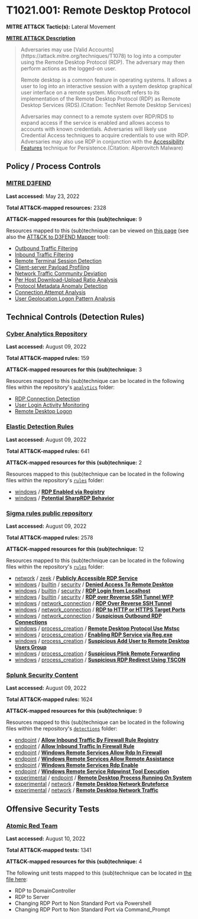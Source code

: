 # T1021.001: Remote Desktop Protocol
**MITRE ATT&CK Tactic(s):** Lateral Movement

**[MITRE ATT&CK Description](https://attack.mitre.org/techniques/T1021/001)**
<blockquote>Adversaries may use [Valid Accounts](https://attack.mitre.org/techniques/T1078) to log into a computer using the Remote Desktop Protocol (RDP). The adversary may then perform actions as the logged-on user.

Remote desktop is a common feature in operating systems. It allows a user to log into an interactive session with a system desktop graphical user interface on a remote system. Microsoft refers to its implementation of the Remote Desktop Protocol (RDP) as Remote Desktop Services (RDS).(Citation: TechNet Remote Desktop Services) 

Adversaries may connect to a remote system over RDP/RDS to expand access if the service is enabled and allows access to accounts with known credentials. Adversaries will likely use Credential Access techniques to acquire credentials to use with RDP. Adversaries may also use RDP in conjunction with the [Accessibility Features](https://attack.mitre.org/techniques/T1546/008) technique for Persistence.(Citation: Alperovitch Malware)</blockquote>

## Policy / Process Controls
### [MITRE D3FEND](https://d3fend.mitre.org/)
**Last accessed:** May 23, 2022

**Total ATT&CK-mapped resources:** 2328

**ATT&CK-mapped resources for this (sub)technique:** 9

Resources mapped to this (sub)technique can be viewed on [this page](https://d3fend.mitre.org/) (see also the [ATT&CK to D3FEND Mapper](https://d3fend.mitre.org/tools/attack-mapper) tool):

* [Outbound Traffic Filtering](https://d3fend.mitre.org/technique/d3f:OutboundTrafficFiltering)
* [Inbound Traffic Filtering](https://d3fend.mitre.org/technique/d3f:InboundTrafficFiltering)
* [Remote Terminal Session Detection](https://d3fend.mitre.org/technique/d3f:RemoteTerminalSessionDetection)
* [Client-server Payload Profiling](https://d3fend.mitre.org/technique/d3f:Client-serverPayloadProfiling)
* [Network Traffic Community Deviation](https://d3fend.mitre.org/technique/d3f:NetworkTrafficCommunityDeviation)
* [Per Host Download-Upload Ratio Analysis](https://d3fend.mitre.org/technique/d3f:PerHostDownload-UploadRatioAnalysis)
* [Protocol Metadata Anomaly Detection](https://d3fend.mitre.org/technique/d3f:ProtocolMetadataAnomalyDetection)
* [Connection Attempt Analysis](https://d3fend.mitre.org/technique/d3f:ConnectionAttemptAnalysis)
* [User Geolocation Logon Pattern Analysis](https://d3fend.mitre.org/technique/d3f:UserGeolocationLogonPatternAnalysis)

## Technical Controls (Detection Rules)
### [Cyber Analytics Repository](https://car.mitre.org)
**Last accessed:** August 09, 2022

**Total ATT&CK-mapped rules:** 159

**ATT&CK-mapped resources for this (sub)technique:** 3

Resources mapped to this (sub)technique can be located in the following files within the repository's <code>[analytics](https://github.com/mitre-attack/car/blob/master/analytics)</code> folder:

* [RDP Connection Detection](https://github.com/mitre-attack/car/tree/master/analytics/CAR-2013-07-002.yaml)
* [User Login Activity Monitoring](https://github.com/mitre-attack/car/tree/master/analytics/CAR-2013-10-001.yaml)
* [Remote Desktop Logon](https://github.com/mitre-attack/car/tree/master/analytics/CAR-2016-04-005.yaml)

### [Elastic Detection Rules](https://github.com/elastic/detection-rules)
**Last accessed:** August 09, 2022

**Total ATT&CK-mapped rules:** 641

**ATT&CK-mapped resources for this (sub)technique:** 2

Resources mapped to this (sub)technique can be located in the following files within the repository's <code>[rules](https://github.com/elastic/detection-rules/tree/main/rules)</code> folder:

* [windows](https://github.com/elastic/detection-rules/tree/main/rules/windows/) / **[RDP Enabled via Registry](https://github.com/elastic/detection-rules/blob/main/rules/windows/lateral_movement_rdp_enabled_registry.toml)**
* [windows](https://github.com/elastic/detection-rules/tree/main/rules/windows/) / **[Potential SharpRDP Behavior](https://github.com/elastic/detection-rules/blob/main/rules/windows/lateral_movement_rdp_sharprdp_target.toml)**

### [Sigma rules public repository](https://github.com/SigmaHQ/sigma)
**Last accessed:** August 09, 2022

**Total ATT&CK-mapped rules:** 2578

**ATT&CK-mapped resources for this (sub)technique:** 12

Resources mapped to this (sub)technique can be located in the following files within the repository's <code>[rules](https://github.com/SigmaHQ/sigma/tree/master/rules)</code> folder:

* [network](https://github.com/SigmaHQ/sigma/tree/master/rules/network/) / [zeek](https://github.com/SigmaHQ/sigma/tree/master/rules/network/zeek/) / **[Publicly Accessible RDP Service](https://github.com/SigmaHQ/sigma/blob/master/rules/network/zeek/zeek_rdp_public_listener.yml)**
* [windows](https://github.com/SigmaHQ/sigma/tree/master/rules/windows/) / [builtin](https://github.com/SigmaHQ/sigma/tree/master/rules/windows/builtin/) / [security](https://github.com/SigmaHQ/sigma/tree/master/rules/windows/builtin/security/) / **[Denied Access To Remote Desktop](https://github.com/SigmaHQ/sigma/blob/master/rules/windows/builtin/security/win_not_allowed_rdp_access.yml)**
* [windows](https://github.com/SigmaHQ/sigma/tree/master/rules/windows/) / [builtin](https://github.com/SigmaHQ/sigma/tree/master/rules/windows/builtin/) / [security](https://github.com/SigmaHQ/sigma/tree/master/rules/windows/builtin/security/) / **[RDP Login from Localhost](https://github.com/SigmaHQ/sigma/blob/master/rules/windows/builtin/security/win_rdp_localhost_login.yml)**
* [windows](https://github.com/SigmaHQ/sigma/tree/master/rules/windows/) / [builtin](https://github.com/SigmaHQ/sigma/tree/master/rules/windows/builtin/) / [security](https://github.com/SigmaHQ/sigma/tree/master/rules/windows/builtin/security/) / **[RDP over Reverse SSH Tunnel WFP](https://github.com/SigmaHQ/sigma/blob/master/rules/windows/builtin/security/win_rdp_reverse_tunnel.yml)**
* [windows](https://github.com/SigmaHQ/sigma/tree/master/rules/windows/) / [network_connection](https://github.com/SigmaHQ/sigma/tree/master/rules/windows/network_connection/) / **[RDP Over Reverse SSH Tunnel](https://github.com/SigmaHQ/sigma/blob/master/rules/windows/network_connection/net_connection_win_rdp_reverse_tunnel.yml)**
* [windows](https://github.com/SigmaHQ/sigma/tree/master/rules/windows/) / [network_connection](https://github.com/SigmaHQ/sigma/tree/master/rules/windows/network_connection/) / **[RDP to HTTP or HTTPS Target Ports](https://github.com/SigmaHQ/sigma/blob/master/rules/windows/network_connection/net_connection_win_rdp_to_http.yml)**
* [windows](https://github.com/SigmaHQ/sigma/tree/master/rules/windows/) / [network_connection](https://github.com/SigmaHQ/sigma/tree/master/rules/windows/network_connection/) / **[Suspicious Outbound RDP Connections](https://github.com/SigmaHQ/sigma/blob/master/rules/windows/network_connection/net_connection_win_susp_rdp.yml)**
* [windows](https://github.com/SigmaHQ/sigma/tree/master/rules/windows/) / [process_creation](https://github.com/SigmaHQ/sigma/tree/master/rules/windows/process_creation/) / **[Remote Desktop Protocol Use Mstsc](https://github.com/SigmaHQ/sigma/blob/master/rules/windows/process_creation/proc_creation_win_mstsc.yml)**
* [windows](https://github.com/SigmaHQ/sigma/tree/master/rules/windows/) / [process_creation](https://github.com/SigmaHQ/sigma/tree/master/rules/windows/process_creation/) / **[Enabling RDP Service via Reg.exe](https://github.com/SigmaHQ/sigma/blob/master/rules/windows/process_creation/proc_creation_win_reg_enable_rdp.yml)**
* [windows](https://github.com/SigmaHQ/sigma/tree/master/rules/windows/) / [process_creation](https://github.com/SigmaHQ/sigma/tree/master/rules/windows/process_creation/) / **[Suspicious Add User to Remote Desktop Users Group](https://github.com/SigmaHQ/sigma/blob/master/rules/windows/process_creation/proc_creation_win_susp_add_user_remote_desktop.yml)**
* [windows](https://github.com/SigmaHQ/sigma/tree/master/rules/windows/) / [process_creation](https://github.com/SigmaHQ/sigma/tree/master/rules/windows/process_creation/) / **[Suspicious Plink Remote Forwarding](https://github.com/SigmaHQ/sigma/blob/master/rules/windows/process_creation/proc_creation_win_susp_plink_remote_forward.yml)**
* [windows](https://github.com/SigmaHQ/sigma/tree/master/rules/windows/) / [process_creation](https://github.com/SigmaHQ/sigma/tree/master/rules/windows/process_creation/) / **[Suspicious RDP Redirect Using TSCON](https://github.com/SigmaHQ/sigma/blob/master/rules/windows/process_creation/proc_creation_win_susp_tscon_rdp_redirect.yml)**

### [Splunk Security Content](https://github.com/splunk/security_content)
**Last accessed:** August 09, 2022

**Total ATT&CK-mapped rules:** 1624

**ATT&CK-mapped resources for this (sub)technique:** 9

Resources mapped to this (sub)technique can be located in the following files within the repository's <code>[detections](https://github.com/splunk/security_content/tree/develop/detections)</code> folder:

* [endpoint](https://github.com/splunk/security_content/tree/develop/detections/endpoint/) / **[Allow Inbound Traffic By Firewall Rule Registry](https://github.com/splunk/security_content/blob/develop/detections/endpoint/allow_inbound_traffic_by_firewall_rule_registry.yml)**
* [endpoint](https://github.com/splunk/security_content/tree/develop/detections/endpoint/) / **[Allow Inbound Traffic In Firewall Rule](https://github.com/splunk/security_content/blob/develop/detections/endpoint/allow_inbound_traffic_in_firewall_rule.yml)**
* [endpoint](https://github.com/splunk/security_content/tree/develop/detections/endpoint/) / **[Windows Remote Services Allow Rdp In Firewall](https://github.com/splunk/security_content/blob/develop/detections/endpoint/windows_remote_services_allow_rdp_in_firewall.yml)**
* [endpoint](https://github.com/splunk/security_content/tree/develop/detections/endpoint/) / **[Windows Remote Services Allow Remote Assistance](https://github.com/splunk/security_content/blob/develop/detections/endpoint/windows_remote_services_allow_remote_assistance.yml)**
* [endpoint](https://github.com/splunk/security_content/tree/develop/detections/endpoint/) / **[Windows Remote Services Rdp Enable](https://github.com/splunk/security_content/blob/develop/detections/endpoint/windows_remote_services_rdp_enable.yml)**
* [endpoint](https://github.com/splunk/security_content/tree/develop/detections/endpoint/) / **[Windows Remote Service Rdpwinst Tool Execution](https://github.com/splunk/security_content/blob/develop/detections/endpoint/windows_remote_service_rdpwinst_tool_execution.yml)**
* [experimental](https://github.com/splunk/security_content/tree/develop/detections/experimental/) / [endpoint](https://github.com/splunk/security_content/tree/develop/detections/experimental/endpoint/) / **[Remote Desktop Process Running On System](https://github.com/splunk/security_content/blob/develop/detections/experimental/endpoint/remote_desktop_process_running_on_system.yml)**
* [experimental](https://github.com/splunk/security_content/tree/develop/detections/experimental/) / [network](https://github.com/splunk/security_content/tree/develop/detections/experimental/network/) / **[Remote Desktop Network Bruteforce](https://github.com/splunk/security_content/blob/develop/detections/experimental/network/remote_desktop_network_bruteforce.yml)**
* [experimental](https://github.com/splunk/security_content/tree/develop/detections/experimental/) / [network](https://github.com/splunk/security_content/tree/develop/detections/experimental/network/) / **[Remote Desktop Network Traffic](https://github.com/splunk/security_content/blob/develop/detections/experimental/network/remote_desktop_network_traffic.yml)**


## Offensive Security Tests
### [Atomic Red Team](https://github.com/redcanaryco/atomic-red-team)
**Last accessed:** August 10, 2022

**Total ATT&CK-mapped tests:** 1341

**ATT&CK-mapped resources for this (sub)technique:** 4

The following unit tests mapped to this (sub)technique can be located in [the file here](https://github.com/redcanaryco/atomic-red-team/tree/master/atomics/T1021.001/T1021.001.yaml):

* RDP to DomainController
* RDP to Server
* Changing RDP Port to Non Standard Port via Powershell
* Changing RDP Port to Non Standard Port via Command_Prompt


